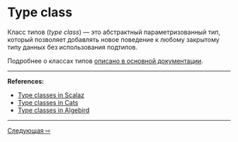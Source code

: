 # Type class

Класс типов (_type class_) — это абстрактный параметризованный тип, 
который позволяет добавлять новое поведение к любому закрытому типу данных без использования подтипов.

Подробнее о классах типов [описано в основной документации](scala/abstractions/type-classes).

---

**References:**
- [Type classes in Scalaz](https://scalaz.github.io/7/typeclass/index.html)
- [Type classes in Cats](https://github.com/tpolecat/cats-infographic)
- [Type classes in Algebird](https://twitter.github.io/algebird/typeclasses.html)

---

<div style="display: flex; justify-content: space-between;">
    <a href="typeclass/monoid">Следующая &#8680;</a>
</div>
